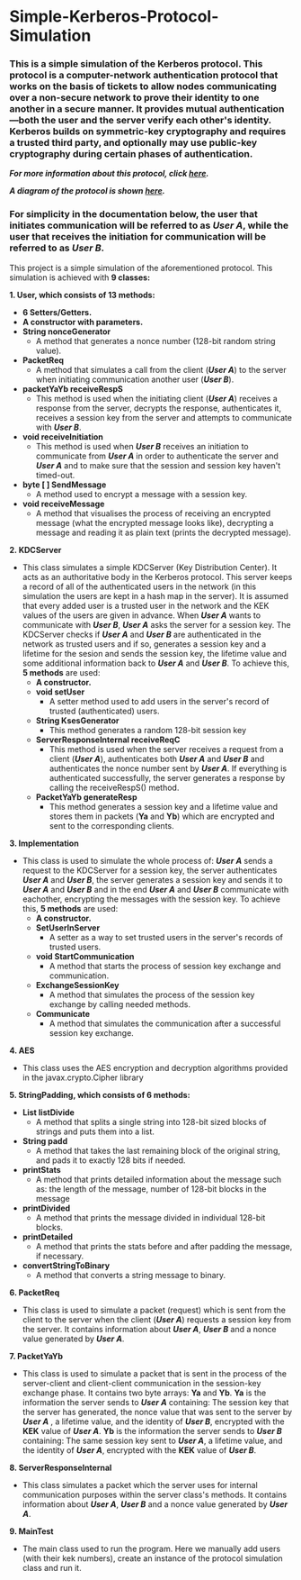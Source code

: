 # Simple-Kerberos-Protocol-Simulation
### This is a simple simulation of the Kerberos protocol. This protocol is a computer-network authentication protocol that works on the basis of tickets to allow nodes communicating over a non-secure network to prove their identity to one another in a secure manner. It provides mutual authentication—both the user and the server verify each other's identity. Kerberos builds on symmetric-key cryptography and requires a trusted third party, and optionally may use public-key cryptography during certain phases of authentication.

 ***For more information about this protocol, click [here](https://en.wikipedia.org/wiki/Kerberos_(protocol)).***
 
 ***A diagram of the protocol is shown [here](https://upload.wikimedia.org/wikipedia/commons/thumb/6/68/Kerberos_protocol.svg/645px-Kerberos_protocol.svg.png).***
 
### For simplicity in the documentation below, the user that initiates communication will be referred to as ***User A***, while the user that receives the initiation for communication will be referred to as ***User B***.


This project is a simple simulation of the aforementioned protocol. This simulation is achieved with **9 classes:** 

**1. User, which consists of 13 methods:**
  - **6 Setters/Getters.**
  - **A constructor with parameters.**
  - **String nonceGenerator**
    - A method that generates a nonce number (128-bit random string value).
   - **PacketReq**
      - A method that simulates a call from the client (***User A***) to the server when initiating communication another user (***User B***).
   - **packetYaYb receiveRespS**
      - This method is used when the initiating client (***User A***) receives a response from the server, decrypts the response, authenticates it, receives a session key from the server and attempts to communicate with ***User B***.
   - **void receiveInitiation**
      - This method is used when ***User B*** receives an initiation to communicate from ***User A*** in order to authenticate the server and ***User A*** and to make sure that the session and session key haven't timed-out.
   - **byte [ ] SendMessage**
      - A method used to encrypt a message with a session key.
   - **void receiveMessage**
      - A method that visualises the process of receiving an encrypted message (what the encrypted message looks like), decrypting a message and reading it as plain text (prints the decrypted message). 

**2. KDCServer**
  - This class simulates a simple KDCServer (Key Distribution Center). It acts as an authoritative body in the Kerberos protocol. This server keeps a record of all of the authenticated users in the network (in this simulation the users are kept in a hash map in the server). It is assumed that every added user is a trusted user in the network and the KEK values of the users are given in advance. When ***User A*** wants to communicate with ***User B***, ***User A*** asks the server for a session key. The KDCServer checks if ***User A*** and ***User B*** are authenticated in the network as trusted users and if so, generates a session key and a lifetime for the sesion and sends the session key, the lifetime value and some additional information back to ***User A*** and ***User B***. To achieve this, **5 methods** are used:
      - **A constructor.**
      - **void setUser** 
        - A setter method used to add users in the server's record of trusted (authenticated) users.
      - **String KsesGenerator**
        - This method generates a random 128-bit session key
      - **ServerResponseInternal receiveReqC** 
        - This method is used when the server receives a request from a client (***User A***), authenticates both ***User A*** and ***User B*** and authenticates the nonce number sent by ***User A***. If everything is authenticated successfully, the server generates a response by calling the receiveRespS() method.
      - **PacketYaYb generateResp**
        - This method generates a session key and a lifetime value and stores them in packets (**Ya** and **Yb**) which are encrypted and sent to the corresponding clients.
        
        
**3. Implementation**
  - This class is used to simulate the whole process of: ***User A*** sends a request to the KDCServer for a session key, the server authenticates ***User A*** and ***User B***, the server generates a session key and sends it to ***User A*** and ***User B*** and in the end ***User A*** and ***User B*** communicate with eachother, encrypting the messages with the session key. To achieve this, **5 methods** are used:
      - **A constructor.**
      - **SetUserInServer** 
        - A setter as a way to set trusted users in the server's records of trusted users.
      - **void StartCommunication**
        - A method that starts the process of session key exchange and communication.
      - **ExchangeSessionKey**
        - A method that simulates the process of the session key exchange by calling needed methods.
      - **Communicate**
        - A method that simulates the communication after a successful session key exchange.
        
**4. AES**
  - This class uses the AES encryption and decryption algorithms provided in the javax.crypto.Cipher library
  
**5. StringPadding, which consists of 6 methods:**
  - **List<String> listDivide** 
    - A method that splits a single string into 128-bit sized blocks of strings and puts them into a list.
  - **String padd**
    - A method that takes the last remaining block of the original string, and pads it to exactly 128 bits if needed.
  - **printStats**
    - A method that prints detailed information about the message such as: the length of the message, number of 128-bit blocks in the message
  - **printDivided**
    - A method that prints the message divided in individual 128-bit blocks.
  - **printDetailed**
    - A method that prints the stats before and after padding the message, if necessary.
  - **convertStringToBinary**
    - A method that converts a string message to binary.
  
**6. PacketReq**
  - This class is used to simulate a packet (request) which is sent from the client to the server when the client (***User A***) requests a session key from the server. It contains information about ***User A***, ***User B*** and a nonce value generated by ***User A***.
  
**7. PacketYaYb**
  - This class is used to simulate a packet that is sent in the process of the server-client and client-client communication in the session-key exchange phase. It contains two byte arrays: **Ya** and **Yb**. **Ya** is the information the server sends to ***User A*** containing: The session key that the server has generated, the nonce value that was sent to the server by ***User A*** , a lifetime value, and the identity of ***User B***, encrypted with the **KEK** value of ***User A***. **Yb** is the information the server sends to ***User B*** containing: The same session key sent to ***User A***, a lifetime value, and the identity of ***User A***, encrypted with the **KEK** value of ***User B***.
  
**8. ServerResponseInternal**
  - This class simulates a packet which the server uses for internal communication purposes within the server class's methods. It contains information about ***User A***, ***User B*** and a nonce value generated by ***User A***.
  
**9. MainTest**
  - The main class used to run the program. Here we manually add users (with their kek numbers), create an instance of the protocol simulation class and run it.
  
